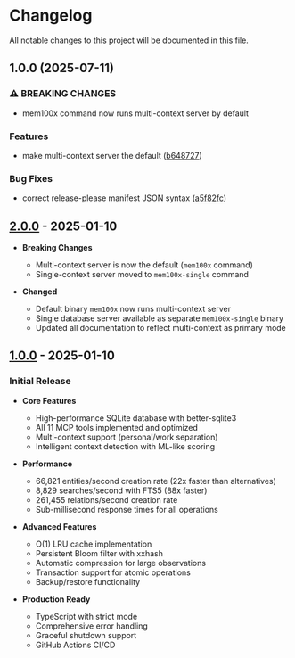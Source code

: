 # Changelog

All notable changes to this project will be documented in this file.

## 1.0.0 (2025-07-11)


### ⚠ BREAKING CHANGES

* mem100x command now runs multi-context server by default

### Features

* make multi-context server the default ([b648727](https://github.com/OneTrueJASH/Mem100X/commit/b648727be54fa614e199d60fd6c6e81913974a18))


### Bug Fixes

* correct release-please manifest JSON syntax ([a5f82fc](https://github.com/OneTrueJASH/Mem100X/commit/a5f82fcfee7a4fcc0aa7aafb6a2bafe8aa864dea))

## [2.0.0] - 2025-01-10

- **Breaking Changes**
  - Multi-context server is now the default (`mem100x` command)
  - Single-context server moved to `mem100x-single` command

- **Changed**
  - Default binary `mem100x` now runs multi-context server
  - Single database server available as separate `mem100x-single` binary
  - Updated all documentation to reflect multi-context as primary mode

[2.0.0]: https://github.com/OneTrueJASH/Mem100X/releases/tag/v2.0.0

## [1.0.0] - 2025-01-10

### Initial Release

- **Core Features**
  - High-performance SQLite database with better-sqlite3
  - All 11 MCP tools implemented and optimized
  - Multi-context support (personal/work separation)
  - Intelligent context detection with ML-like scoring

- **Performance**
  - 66,821 entities/second creation rate (22x faster than alternatives)
  - 8,829 searches/second with FTS5 (88x faster)
  - 261,455 relations/second creation rate
  - Sub-millisecond response times for all operations

- **Advanced Features**
  - O(1) LRU cache implementation
  - Persistent Bloom filter with xxhash
  - Automatic compression for large observations
  - Transaction support for atomic operations
  - Backup/restore functionality

- **Production Ready**
  - TypeScript with strict mode
  - Comprehensive error handling
  - Graceful shutdown support
  - GitHub Actions CI/CD

[1.0.0]: https://github.com/OneTrueJASH/Mem100X/releases/tag/v1.0.0
